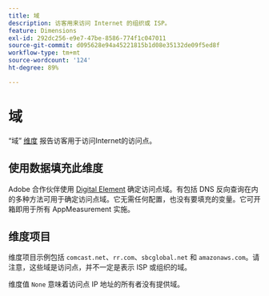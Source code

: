 ```yaml
---
title: 域
description: 访客用来访问 Internet 的组织或 ISP。
feature: Dimensions
exl-id: 292dc256-e9e7-47be-8586-774f1c047011
source-git-commit: d095628e94a45221815b1d08e35132de09f5ed8f
workflow-type: tm+mt
source-wordcount: '124'
ht-degree: 89%

---
```


# 域

“域” [维度](overview.md) 报告访客用于访问Internet的访问点。

## 使用数据填充此维度

Adobe 合作伙伴使用 [Digital Element](https://www.digitalelement.com/) 确定访问点域。有包括 DNS 反向查询在内的多种方法可用于确定访问点域。它无需任何配置，也没有要填充的变量。它可开箱即用于所有 AppMeasurement 实施。

## 维度项目

维度项目示例包括 `comcast.net`、`rr.com`、`sbcglobal.net` 和 `amazonaws.com`。请注意，这些域是访问点，并不一定是表示 ISP 或组织的域。

维度值 `None` 意味着访问点 IP 地址的所有者没有提供域。
